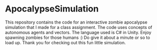 # ApocalypseSimulation

This repository contains the code for an interactive zombie apocalypse simulation that I made for a class assignment.
The code uses concepts of autonomous agents and vectors. The language used is C# in Unity. Enjoy spawning zombies for those humans :)
Do give it about a minute or so to load up. Thank you for checking out this fun little simulation.
